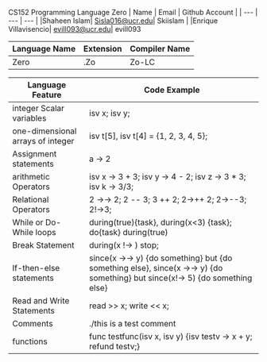 CS152 Programming Language Zero
| Name | Email | Github Account | 
| --- | --- | --- |
|Shaheen Islam| Sisla016@ucr.edu| Skiislam |
|Enrique Villavisencio| evill093@ucr.edu| evill093


| Language Name | Extension | Compiler Name | 
| --- | --- | --- |
|Zero | .Zo | Zo-LC

| Language Feature | Code Example |
| --- | --- |
|integer Scalar variables   | isv x; isv y; |
|one-dimensional arrays of integer  | isv t[5], isv t[4] = {1, 2, 3, 4, 5};|
|Assignment statements   | a -> 2|
|arithmetic Operators    | isv x -> 3 + 3; isv y -> 4 - 2; isv z -> 3 * 3; isv k -> 3/3;|
|Relational Operators    | 2 ->-> 2; 2 -- 3; 3 ++ 2; 2->++ 2; 2->--3; 2!->3;|
|While or Do-While loops | during(true){task}, during(x<3) {task}; do{task} during(true)|
|Break Statement           | during(x !-> ) stop; |
|If-then-else statements   | since(x ->-> y) {do something} but {do something else}, since(x ->-> y) {do something} but since(x!-> 5) {do something else} |
|Read and Write Statements | read >> x; write << x;|
|Comments | ./this is a test comment|
|functions | func testfunc(isv x, isv y) {isv testv -> x + y; refund testv;}|
